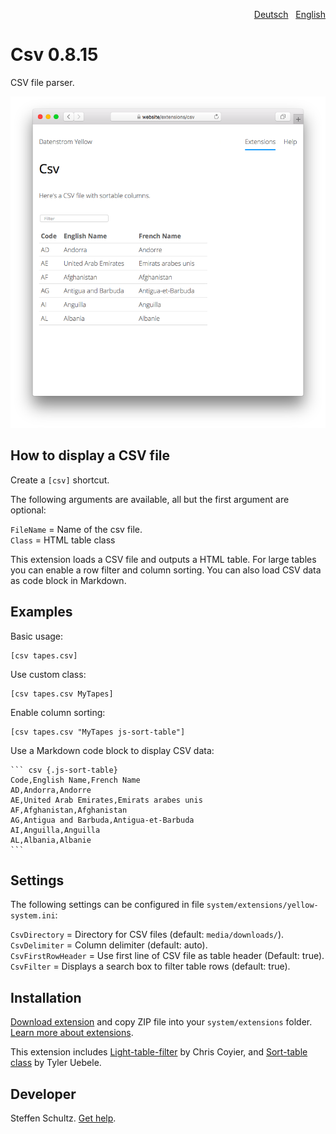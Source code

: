 <p align="right"><a href="README-de.md">Deutsch</a> &nbsp; <a href="README.md">English</a></p>

# Csv 0.8.15

CSV file parser.

<p align="center"><img src="csv-screenshot.png?raw=true" alt="Screenshot"></p>

## How to display a CSV file

Create a `[csv]` shortcut. 

The following arguments are available, all but the first argument are optional:

`FileName` = Name of the csv file.   
`Class` = HTML table class

This extension loads a CSV file and outputs a HTML table. For large tables you can enable a row filter and column sorting. You can also load CSV data as code block in Markdown. 

## Examples

Basic usage:

    [csv tapes.csv]

Use custom class: 

    [csv tapes.csv MyTapes]

Enable column sorting: 

    [csv tapes.csv "MyTapes js-sort-table"]

Use a Markdown code block to display CSV data: 

    ``` csv {.js-sort-table}
    Code,English Name,French Name
    AD,Andorra,Andorre
    AE,United Arab Emirates,Emirats arabes unis
    AF,Afghanistan,Afghanistan
    AG,Antigua and Barbuda,Antigua-et-Barbuda
    AI,Anguilla,Anguilla
    AL,Albania,Albanie
    ```


## Settings

The following settings can be configured in file `system/extensions/yellow-system.ini`:

`CsvDirectory` = Directory for CSV files (default: `media/downloads/`).  
`CsvDelimiter` = Column delimiter (default: auto).   
`CsvFirstRowHeader` = Use first line of CSV file as table header (Default: true).  
`CsvFilter` = Displays a search box to filter table rows (default: true).

## Installation

[Download extension](https://github.com/datenstrom/yellow-extensions/raw/main/downloads/csv.zip) and copy ZIP file into your `system/extensions` folder. [Learn more about extensions](https://github.com/annaesvensson/yellow-update).

This extension includes [Light-table-filter](https://codepen.io/chriscoyier/pen/tIuBL) by Chris Coyier, and [Sort-table class](https://github.com/stationer/SortTable)  by Tyler Uebele.

## Developer

Steffen Schultz. [Get help](https://datenstrom.se/yellow/help/).

